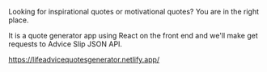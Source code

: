 Looking for inspirational quotes or motivational quotes? You are in the right place. 

It is a quote generator app using React on the front end and we'll make get requests to Advice Slip JSON API.

https://lifeadvicequotesgenerator.netlify.app/
